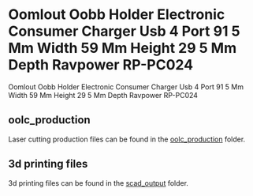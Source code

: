 # Oomlout Oobb Holder Electronic Consumer Charger Usb 4 Port 91 5 Mm Width 59 Mm Height 29 5 Mm Depth Ravpower RP-PC024


Oomlout Oobb Holder Electronic Consumer Charger Usb 4 Port 91 5 Mm Width 59 Mm Height 29 5 Mm Depth Ravpower RP-PC024  
  





















## oolc_production
Laser cutting production files can be found in the [oolc_production](oolc_production) folder.

## 3d printing files
3d printing files can be found in the [scad_output](scad_output) folder.

